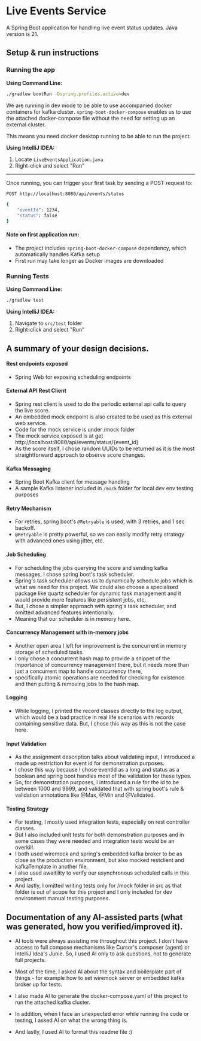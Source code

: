 # Live Events Service

A Spring Boot application for handling live event status updates. Java version is 21.


## Setup & run instructions

### Running the app

**Using Command Line:**
```bash
./gradlew bootRun -Dspring.profiles.active=dev
```
We are running in dev mode to be able to use accompanied docker containers for kafka cluster. `spring-boot-docker-compose` enables us to use the attached docker-compose file without the need for setting up an external cluster.

This means you need docker desktop running to be able to run the project.

**Using IntelliJ IDEA:**
1. Locate `LiveEventsApplication.java`
2. Right-click and select "Run"

---
Once running, you can trigger your first task by sending a POST request to:
```bash
POST http://localhost:8080/api/events/status

{
    "eventId": 1234,
    "status": false
}
```
#### Note on first application run:
- The project includes `spring-boot-docker-compose` dependency, which automatically handles Kafka setup
- First run may take longer as Docker images are downloaded

### Running Tests

**Using Command Line:**
```bash
./gradlew test
```

**Using IntelliJ IDEA:**
1. Navigate to `src/test` folder
2. Right-click and select "Run"


## A summary of your design decisions.


#### Rest endpoints exposed
- Spring Web for exposing scheduling endpoints


#### External API Rest Client
- Spring rest client is used to do the periodic external api calls to query the live score.
- An embedded mock endpoint is also created to be used as this external web service.
- Code for the mock service is under /mock folder
- The mock service exposed is at get http://localhost:8080/api/events/status/{event_id}
- As the score itself, I chose random UUIDs to be returned as it is the most straightforward approach to observe score changes.

#### Kafka Messaging
- Spring Boot Kafka client for message handling
- A sample Kafka listener included in `/mock` folder for local dev env testing purposes

#### Retry Mechanism
- For retries, spring boot's `@Retryable` is used, with 3 retries, and 1 sec backoff.
- `@Retryable` is pretty powerful, so we can easily modify retry strategy with advanced ones using jitter, etc.

#### Job Scheduling
- For scheduling the jobs querying the score and sending kafka messages, I chose spring boot's task scheduler.
- Spring's task scheduler allows us to dynamically schedule jobs which is what we need for this project.
We could also choose a specialised package like quartz scheduler for dynamic task management
and it would provide more features like persistent jobs, etc. 
- But, I chose a simpler approach with spring's task scheduler,
and omitted advanced features intentionally. 
- Meaning that our scheduler is in memory here.

#### Concurrency Management with in-memory jobs
- Another open area I left for improvement is the concurrent in memory storage of scheduled tasks.
- I only chose a concurrent hash map to provide a snippet of the importance of concurrency management there,
but it needs more than just a concurrent map to handle concurrency there, 
- specifically atomic operations are needed for checking for existence and then putting & removing jobs
to the hash map.

#### Logging
- While logging, I printed the record classes directly to the log output, which would be a bad practice in real life scenarios with
records containing sensitive data. But, I chose this way as this is not the case here.

#### Input Validation
- As the assignment description talks about validating input, I introduced a made up restriction for event id for demonstration purposes.
- I chose this way because I chose eventId as a long and status as a boolean and spring boot handles most of the validation
for these types. 
- So, for demonstration purposes, I introduced a rule for the id to be between 1000 and 9999, and validated that
with spring boot's rule & validation annotations like @Max, @Min and @Validated.

#### Testing Strategy

- For testing, I mostly used integration tests, especially on rest controller classes. 
- But I also included unit tests for both demonstration purposes and in some cases they were needed and integration tests would be an overkill.
- I both used wiremock and spring's embedded kafka broker to be as close as the production environment, but also mocked restclient and kafkaTemplate in another file.
- I also used awaitility to verify our asynchronous scheduled calls in this project.
- And lastly, I omitted writing tests only for /mock folder in src as that folder is out of scope for this project and I only included for dev environment manual testing purposes.

## Documentation of any AI-assisted parts (what was generated, how you verified/improved it).
- AI tools were always assisting me throughout this project. I don't have access to full compose mechanisms like Cursor's composer (agent) or IntelliJ Idea's Junie. So, I used AI only to ask questions, not to generate full projects.

- Most of the time, I asked AI about the syntax and boilerplate part of things - for example how to set wiremock server or embedded kafka broker up for tests.

- I also made AI to generate the docker-compose.yaml of this project to run the attached kafka cluster.

- In addition, when I face an unexpected error while running the code or testing, I asked AI on what the wrong thing is.

- And lastly, I used AI to format this readme file :)
